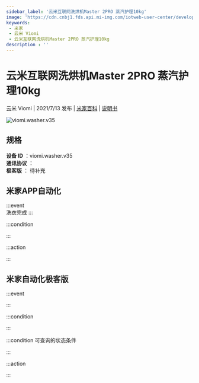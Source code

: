 ```yaml
---
sidebar_label: '云米互联网洗烘机Master 2PRO 蒸汽护理10kg'
image: 'https://cdn.cnbj1.fds.api.mi-img.com/iotweb-user-center/developer_16790478408149fkFLjDu.png?GalaxyAccessKeyId=AKVGLQWBOVIRQ3XLEW&Expires=9223372036854775807&Signature=ggiKNFud9oqFWJZskMhsvBLWmhs='
keywords: 
 - 米家
 - 云米 Viomi
 - 云米互联网洗烘机Master 2PRO 蒸汽护理10kg
description : ''
---
```

# 云米互联网洗烘机Master 2PRO 蒸汽护理10kg

云米 Viomi | 2021/7/13 发布 | [米家百科](https://home.mi.com/webapp/content/baike/product/index.html?model=viomi.washer.v35) | [说明书](https://home.mi.com/views/introduction.html?model=viomi.washer.v35&region=cn)

![viomi.washer.v35](https://cdn.cnbj1.fds.api.mi-img.com/iotweb-user-center/developer_16790478408149fkFLjDu.png?GalaxyAccessKeyId=AKVGLQWBOVIRQ3XLEW&Expires=9223372036854775807&Signature=ggiKNFud9oqFWJZskMhsvBLWmhs=)

## 规格  
> 
**设备 ID** ：viomi.washer.v35  
**通讯协议** ：  
**极客版**  ： 待补充 


## 米家APP自动化  

:::event  
洗衣完成
:::

:::condition  

:::

:::action   

:::

## 米家自动化极客版  

:::event  

:::

:::condition  

:::

:::condition 可查询的状态条件  

:::

:::action  

:::

        
